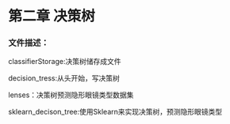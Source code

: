 # 第二章 决策树
### 文件描述：
classifierStorage:决策树储存成文件

decision_tress:从头开始，写决策树

lenses：决策树预测隐形眼镜类型数据集

sklearn_decison_tree:使用Sklearn来实现决策树，预测隐形眼镜类型
